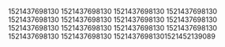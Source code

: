 1521437698130
1521437698130
1521437698130
1521437698130
1521437698130
1521437698130
1521437698130
1521437698130
1521437698130
1521437698130
1521437698130
1521437698130
1521437698130
1521437698130
15214376981301521452139089